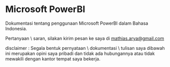 # Microsoft PowerBI
Dokumentasi tentang penggunaan Microsoft PowerBI dalam Bahasa Indonesia.

Pertanyaan \ saran, silakan kirim pesan ke saya di mathias.arya@gmail.com

disclaimer : Segala bentuk pernyataan \ dokumentasi \ tulisan saya dibawah ini merupakan opini saya pribadi dan tidak ada hubungannya atau tidak mewakili dengan kantor tempat saya bekerja. 
